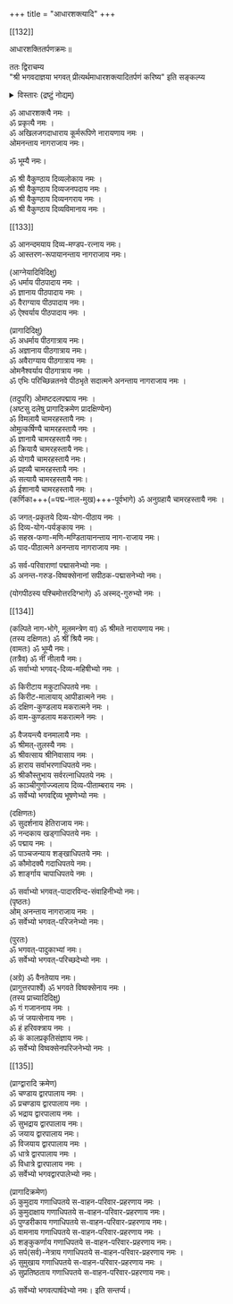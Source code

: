 +++
title = "आधारशक्त्यादि"
+++

[[132]] 

आधारशक्तितर्पणक्रमः॥  

ततः द्विराचम्य  
"श्री भगवदाज्ञया भगवत् प्रीत्यर्थमाधारशक्त्यादितर्पणं करिष्य" इति सङ्कल्प्य  

<details><summary>विस्तारः (द्रष्टुं नोद्यम्)</summary>

ततः श्रीभाष्यकार-नित्योक्ताधार-शक्त्यादीनां तर्पणप्रकारमाह "ततः श्रीभगवदाज्ञया" इत्यादिना। 

> "क्रमेण विधिवज् जप्त्वा  
> द्विराचम्याथ तर्पयेत् ।  
> आधारशक्तिम् आरभ्य  
> गन्धपुष्पाक्षतादिभिः ।  
> पार्षदान्तांस् तर्पयित्वा  
> वस्रं निष्पीड्य मन्त्रतः" 

इति वासिष्ठसंहिता-वचनमिह भाव्यम्। 
</details>



ॐ आधारशक्त्यै नमः ।  
ॐ प्रकृत्यै नमः ।  
ॐ अखिलजगदाधाराय कूर्मरूपिणे नारायणाय नमः ।  
ओमनन्ताय नागराजाय नमः।  

ॐ भूम्यै नमः।  

ॐ श्री वैकुण्ठाय दिव्यलोकाय नमः ।  
ॐ श्री वैकुण्ठाय दिव्यजनपदाय नमः ।  
ॐ श्री वैकुण्ठाय दिव्यनगराय नमः ।  
ॐ श्री वैकुण्ठाय दिव्यविमानाय नमः ।  

[[133]]

ॐ आनन्दमयाय दिव्य-मण्डप-रत्नाय नमः।  
ॐ आस्तरण-रूपायानन्ताय नागराजाय नमः।  

(आग्नेयादिविदिक्षु)  
ॐ धर्माय पीठपादाय नमः ।  
ॐ ज्ञानाय पीठपादाय नमः ।  
ॐ वैराग्याय पीठपादाय नमः।  
ॐ ऐश्वर्याय पीठपादाय नमः । 

(प्रागादिदिक्षु)  
ॐ अधर्माय पीठगात्राय नमः।  
ॐ अज्ञानाय पीठगात्राय नमः।  
ॐ अवैराग्याय पीठगात्राय नमः ।  
ओमनैश्वर्याय पीठगात्राय नमः ।  
ॐ एभिः परिच्छिन्नतनवे पीठभृते सदात्मने अनन्ताय नागराजाय नमः ।  

(तदुपरि) ओमष्टदलपद्माय नमः ।  
(अष्टसु दलेषु प्रागादिक्रमेण प्रादक्षिण्येन)  
ॐ विमलायै चामरहस्तायै नमः ।  
ओमुत्कर्षिण्यै चामरहस्तायै नमः ।  
ॐ ज्ञानायै चामरहस्तायै नमः।  
ॐ क्रियायै चामरहस्तायै नमः।  
ॐ योगायै चामरहस्तायै नमः।  
ॐ प्रह्व्यै चामरहस्तायै नमः ।  
ॐ सत्यायै चामरहस्तायै नमः।  
ॐ ईशानायै चामरहस्तायै नमः ।  
(कर्णिका+++(=पद्म-नाल-मुख)+++-पूर्वभागे) ॐ अनुग्रहायै चामरहस्तायै नमः । 

ॐ जगत्-प्रकृतये दिव्य-योग-पीठाय नमः ।  
ॐ दिव्य-योग-पर्यङ्काय नमः ।  
ॐ सहस्र-फणा-मणि-मण्डितायानन्ताय नाग-राजाय नमः।  
ॐ पाद-पीठात्मने अनन्ताय नागराजाय नमः ।  

ॐ सर्व-परिवाराणां पद्मासनेभ्यो नमः ।  
ॐ अनन्त-गरुड-विष्वक्सेनानां सपीठक-पद्मासनेभ्यो नमः।  

(योगपीठस्य पश्चिमोत्तरदिग्भागे) ॐ अस्मद्-गुरुभ्यो नमः ।  

[[134]]

(कल्पिते नाग-भोगे, मूलमन्त्रेण वा) ॐ श्रीमते नारायणाय नमः।  
(तस्य दक्षिणतः) ॐ श्रीं श्रियै नमः।  
(वामतः) ॐ भूम्यै नमः।  
(तत्रैव) ॐ नीं नीलायै नमः।  
ॐ सर्वाभ्यो भगवद्-दिव्य-महिषीभ्यो नमः ।  

ॐ किरीटाय मकुटाधिपतये नमः ।  
ॐ किरीट-मालायाय् आपीडात्मने नमः ।  
ॐ दक्षिण-कुण्डलाय मकरात्मने नमः ।  
ॐ वाम-कुण्डलाय मकरात्मने नमः ।  

ॐ वैजयन्त्यै वनमालायै नमः ।  
ॐ श्रीमत्-तुलस्यै नमः ।  
ॐ श्रीवत्साय श्रीनिवासाय नमः ।  
ॐ हाराय सर्वाभरणाधिपतये नमः।  
ॐ श्रीकौस्तुभाय सर्वरत्नाधिपतये नमः ।  
ॐ काञ्चीगुणोज्ज्वलाय दिव्य-पीताम्बराय नमः ।  
ॐ सर्वेभ्यो भगवद्दिव्य भूषणेभ्यो नमः । 

(दक्षिणतः)  
ॐ सुदर्शनाय हेतिराजाय नमः।  
ॐ नन्दकाय खड्गाधिपतये नमः ।  
ॐ पद्माय नमः ।  
ॐ पाञ्चजन्याय शङ्खाधिपतये नमः ।  
ॐ कौमोदक्यै गदाधिपतये नमः।  
ॐ शार्ङ्गाय चापाधिपतये नमः ।  

ॐ सर्वाभ्यो भगवत्-पादारविन्द-संवाहिनीभ्यो नमः।  
(पृष्ठतः)  
ओम् अनन्ताय नागराजाय नमः ।  
ॐ सर्वेभ्यो भगवत्-परिजनेभ्यो नमः। 

(पुरतः)  
ॐ भगवत्-पादुकाभ्यां नमः।  
ॐ सर्वेभ्यो भगवत्-परिच्छदेभ्यो नमः ।  

(अग्रे) ॐ वैनतेयाय नमः।  
(प्रागुत्तरपार्श्वे) ॐ भगवते विष्वक्सेनाय नमः ।  
(तस्य प्राच्यादिदिक्षु)  
ॐ गं गजाननाय नमः ।  
ॐ जं जयत्सेनाय नमः ।  
ॐ हं हरिवक्त्राय नमः ।  
ॐ कं कालप्रकृतिसंज्ञाय नमः।  
ॐ सर्वेभ्यो विष्वक्सेनपरिजनेभ्यो नमः ।  

[[135]]

(प्राग्द्वारादि क्रमेण)  
ॐ चण्डाय द्वारपालाय नमः ।  
ॐ प्रचण्डाय द्वारपालाय नमः ।  
ॐ भद्राय द्वारपालाय नमः ।  
ॐ सुभद्राय द्वारपालाय नमः।  
ॐ जयाय द्वारपालाय नमः।  
ॐ विजयाय द्वारपालाय नमः ।  
ॐ धात्रे द्वारपालाय नमः ।  
ॐ विधात्रे द्वारपालाय नमः ।  
ॐ सर्वेभ्यो भगवद्वारपालेभ्यो नमः।  

(प्रागादिक्रमेण)  
ॐ कुमुदाय गणाधिपतये स-वाहन-परिवार-प्रहरणाय नमः ।  
ॐ कुमुदाक्षाय गणाधिपतये स-वाहन-परिवार-प्रहरणाय नमः।  
ॐ पुण्डरीकाय गणाधिपतये स-वाहन-परिवार-प्रहरणाय नमः।  
ॐ वामनाय गणाधिपतये स-वाहन-परिवार-प्रहरणाय नमः ।  
ॐ शङ्कुकर्णाय गणाधिपतये स-वाहन-परिवार-प्रहरणाय नमः।  
ॐ सर्प(सर्व)-नेत्राय गणाधिपतये स-वाहन-परिवार-प्रहरणाय नमः ।  
ॐ सुमुखाय गणाधिपतये स-वाहन-परिवार-प्रहरणाय नमः ।  
ॐ सुप्रतिष्ठताय गणाधिपतये स-वाहन-परिवार-प्रहरणाय नमः। 

ॐ सर्वेभ्यो भगवत्पार्षदेभ्यो नमः। इति सन्तर्प्य। 

